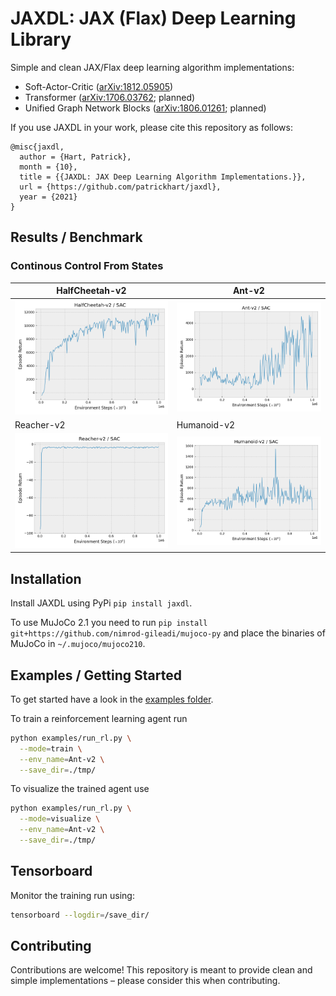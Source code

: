 # JAXDL: JAX (Flax) Deep Learning Library

Simple and clean JAX/Flax deep learning algorithm implementations:

* Soft-Actor-Critic ([arXiv:1812.05905](https://arxiv.org/abs/1812.05905))
* Transformer ([arXiv:1706.03762](https://arxiv.org/abs/1706.03762); planned)
* Unified Graph Network Blocks ([arXiv:1806.01261](https://arxiv.org/abs/1806.01261); planned)

If you use JAXDL in your work, please cite this repository as follows:

```misc
@misc{jaxdl,
  author = {Hart, Patrick},
  month = {10},
  title = {{JAXDL: JAX Deep Learning Algorithm Implementations.}},
  url = {https://github.com/patrickhart/jaxdl},
  year = {2021}
}
```


## Results / Benchmark

### Continous Control From States
| HalfCheetah-v2 | Ant-v2 |
| --- | --- |
| ![HalfCheetah-v2](https://raw.githubusercontent.com/patrickhart/jaxdl/master/utils/learning_curves/HalfCheetah-v2.png) | ![Ant-v2](https://raw.githubusercontent.com/patrickhart/jaxdl/master/utils/learning_curves/Ant-v2.png) |
| Reacher-v2 | Humanoid-v2 |
| ![Reacher-v2](https://raw.githubusercontent.com/patrickhart/jaxdl/master/utils/learning_curves/Reacher-v2.png) | ![Humanoid-v2](https://raw.githubusercontent.com/patrickhart/jaxdl/master/utils/learning_curves/Humanoid-v2.png) |


## Installation

Install JAXDL using PyPi `pip install jaxdl`.

To use MuJoCo 2.1 you need to run `pip install git+https://github.com/nimrod-gileadi/mujoco-py` and place the binaries of MuJoCo in `~/.mujoco/mujoco210`.


## Examples / Getting Started

To get started have a look in the [examples folder](./examples).

To train a reinforcement learning agent run

```bash
python examples/run_rl.py \
  --mode=train \
  --env_name=Ant-v2 \
  --save_dir=./tmp/
```

To visualize the trained agent use

```bash
python examples/run_rl.py \
  --mode=visualize \
  --env_name=Ant-v2 \
  --save_dir=./tmp/
```


## Tensorboard

Monitor the training run using:

```bash
tensorboard --logdir=/save_dir/
```


## Contributing

Contributions are welcome!
This repository is meant to provide clean and simple implementations – please consider this when contributing.